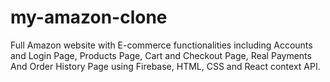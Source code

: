# my-amazon-clone
Full Amazon website with E-commerce functionalities including Accounts and Login Page, Products Page, Cart and Checkout Page, Real Payments And Order History Page using Firebase, HTML, CSS and React context API.
